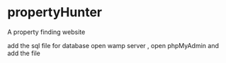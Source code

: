 # propertyHunter
A property finding website

add the sql file for database
open wamp server , open phpMyAdmin and add the file
